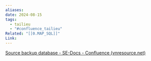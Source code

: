 ```yaml
---
aliases: 
date: 2024-08-15
tags:
  - tailieu
  - "#confluence_tailieu"
Related: "[[0.MAP_SQL]]"
Link:
---
```




[Source backup database - SE-Docs - Confluence (vnresource.net)](https://confluence.vnresource.net:18001/display/SED/Source+backup+database)